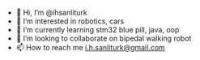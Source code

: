 - 👋 Hi, I’m @ihsanliturk
- 👀 I’m interested in robotics, cars
- 🌱 I’m currently learning stm32 blue pill, java, oop  
- 💞️ I’m looking to collaborate on bipedal walking robot
- 📫 How to reach me i.h.sanliturk@gmail.com

<!---
ihsanliturk/ihsanliturk is a ✨ special ✨ repository because its `README.md` (this file) appears on your GitHub profile.
You can click the Preview link to take a look at your changes.
--->
